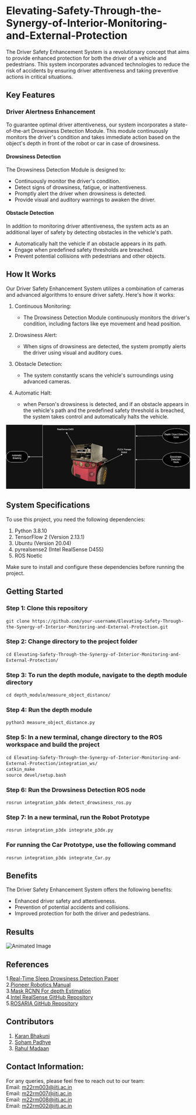 # Elevating-Safety-Through-the-Synergy-of-Interior-Monitoring-and-External-Protection
The Driver Safety Enhancement System is a revolutionary concept that aims to provide enhanced protection for both the driver of a vehicle and pedestrians. This system incorporates advanced technologies to reduce the risk of accidents by ensuring driver attentiveness and taking preventive actions in critical situations.

## Key Features

### Driver Alertness Enhancement
To guarantee optimal driver attentiveness, our system incorporates a state-of-the-art Drowsiness Detection Module. This module continuously monitors the driver's condition and takes immediate action based on the object's depth in front of the robot or car in case of drowsiness.

#### Drowsiness Detection
The Drowsiness Detection Module is designed to:

- Continuously monitor the driver's condition.
- Detect signs of drowsiness, fatigue, or inattentiveness.
- Promptly alert the driver when drowsiness is detected.
- Provide visual and auditory warnings to awaken the driver.

#### Obstacle Detection
In addition to monitoring driver attentiveness, the system acts as an additional layer of safety by detecting obstacles in the vehicle's path.

- Automatically halt the vehicle if an obstacle appears in its path.
- Engage when predefined safety thresholds are breached.
- Prevent potential collisions with pedestrians and other objects.

## How It Works
Our Driver Safety Enhancement System utilizes a combination of cameras and advanced algorithms to ensure driver safety. Here's how it works:

1. Continuous Monitoring:
   - The Drowsiness Detection Module continuously monitors the driver's condition, including factors like eye movement and head position.

2. Drowsiness Alert:
   - When signs of drowsiness are detected, the system promptly alerts the driver using visual and auditory cues.

3. Obstacle Detection:
   - The system constantly scans the vehicle's surroundings using advanced cameras.

4. Automatic Halt:
   - when Person's drowsiness is detected, and if an obstacle appears in the vehicle's path and the predefined safety threshold is breached, the system takes control and automatically halts the vehicle.
     
![Robot Image](robot.png)

## System Specifications

To use this project, you need the following dependencies:

1. Python 3.8.10
2. TensorFlow 2 (Version 2.13.1)
3. Ubuntu (Version 20.04)
4. pyrealsense2 (Intel RealSense D455)
5. ROS Noetic

Make sure to install and configure these dependencies before running the project.
## Getting Started
### Step 1: Clone this repository
```
git clone https://github.com/your-username/Elevating-Safety-Through-the-Synergy-of-Interior-Monitoring-and-External-Protection.git
```

### Step 2: Change directory to the project folder
```
cd Elevating-Safety-Through-the-Synergy-of-Interior-Monitoring-and-External-Protection/
```
### Step 3: To run the depth module, navigate to the depth module directory
```
cd depth_module/measure_object_distance/
```
### Step 4: Run the depth module
```
python3 measure_object_distance.py
```
### Step 5: In a new terminal, change directory to the ROS workspace and build the project
```
cd Elevating-Safety-Through-the-Synergy-of-Interior-Monitoring-and-External-Protection/integration_ws/
catkin_make
source devel/setup.bash
```
### Step 6: Run the Drowsiness Detection ROS node
```
rosrun integration_p3dx detect_drowsiness_ros.py
```

### Step 7: In a new terminal, run the Robot Prototype
```
rosrun integration_p3dx integrate_p3dx.py
```
### For running the Car Prototype, use the following command
```
rosrun integration_p3dx integrate_Car.py
```

## Benefits
The Driver Safety Enhancement System offers the following benefits:

- Enhanced driver safety and attentiveness.
- Prevention of potential accidents and collisions.
- Improved protection for both the driver and pedestrians.
## Results
![Animated Image](InShot_20231105_234351057.gif)
## References
1.[Real-Time Sleep Drowsiness Detection Paper](https://www.engpaper.com/download/real-time-sleep-drowsiness-detection-using-face-recognition.pdf)  
2.[Pioneer Robotics Manual](https://www.inf.ufrgs.br/~prestes/Courses/Robotics/manual_pioneer.pdf)  
3.[Mask RCNN For depth Estimation](https://cs230.stanford.edu/projects_spring_2018/reports/8285407.pdf)  
4.[Intel RealSense GitHub Repository](https://github.com/IntelRealSense/librealsense.git)    
5.[ROSARIA GitHub Repository](https://github.com/amor-ros-pkg/rosaria)    

## Contributors
1. [Karan Bhakuni](https://github.com/karansspk)
2. [Soham Padhye](https://github.com/sohampadhye007)
3. [Rahul Madaan](https://github.com/Reiner009)

## Contact Information:
For any queries, please feel free to reach out to our team:  
Email: m22rm003@iitj.ac.in  
Email: m22rm007@iitj.ac.in  
Email: m22rm008@iitj.ac.in  
Email: m22rm002@iitj.ac.in  

